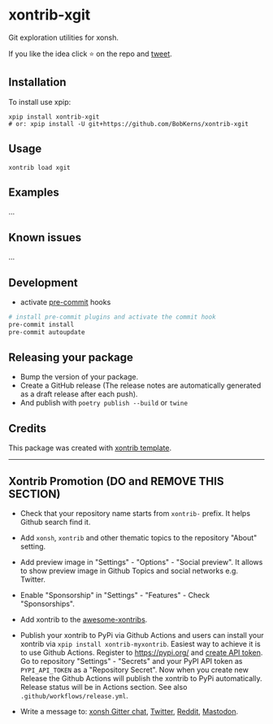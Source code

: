 # xontrib-xgit

Git exploration utilities for xonsh.

If you like the idea click ⭐ on the repo and <a href="https://twitter.com/intent/tweet?text=Nice%20xontrib%20for%20the%20xonsh%20shell!&url=https://github.com/BobKerns/xontrib-xgit" target="_blank">tweet</a>.

## Installation

To install use xpip:

```xsh
xpip install xontrib-xgit
# or: xpip install -U git+https://github.com/BobKerns/xontrib-xgit
```

## Usage

```xsh
xontrib load xgit
```

## Examples

...

## Known issues

...

## Development

- activate [pre-commit](https://github.com/pre-commit/pre-commit) hooks

```sh
# install pre-commit plugins and activate the commit hook
pre-commit install
pre-commit autoupdate
```

## Releasing your package

- Bump the version of your package.
- Create a GitHub release (The release notes are automatically generated as a draft release after each push).
- And publish with `poetry publish --build` or `twine`

## Credits

This package was created with [xontrib template](https://github.com/xonsh/xontrib-template).

--------------------

## Xontrib Promotion (DO and REMOVE THIS SECTION)

- Check that your repository name starts from `xontrib-` prefix. It helps Github search find it.

- Add `xonsh`, `xontrib` and other thematic topics to the repository "About" setting.

- Add preview image in "Settings" - "Options" - "Social preview". It allows to show preview image in Github Topics and social networks e.g. Twitter.

- Enable "Sponsorship" in "Settings" - "Features" - Check "Sponsorships".

- Add xontrib to the [awesome-xontribs](https://github.com/xonsh/awesome-xontribs).

- Publish your xontrib to PyPi via Github Actions and users can install your xontrib via `xpip install xontrib-myxontrib`. Easiest way to achieve it is to use Github Actions. Register to https://pypi.org/ and [create API token](https://pypi.org/help/#apitoken). Go to repository "Settings" - "Secrets" and your PyPI API token as `PYPI_API_TOKEN` as a "Repository Secret". Now when you create new Release the Github Actions will publish the xontrib to PyPi automatically. Release status will be in Actions section. See also `.github/workflows/release.yml`.

- Write a message to: [xonsh Gitter chat](https://gitter.im/xonsh/xonsh?utm_source=xontrib-template&utm_medium=xontrib-template-promo&utm_campaign=xontrib-template-promo&utm_content=xontrib-template-promo), [Twitter](https://twitter.com/intent/tweet?text=xonsh%20is%20a%20Python-powered,%20cross-platform,%20Unix-gazing%20shell%20language%20and%20command%20prompt.&url=https://github.com/BobKerns/xontrib-xgit), [Reddit](https://www.reddit.com/r/xonsh), [Mastodon](https://mastodon.online/).
